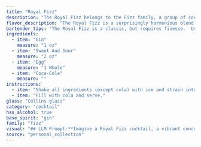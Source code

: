 ```yaml
---
title: "Royal Fizz"
description: "The Royal Fizz belongs to the Fizz family, a group of cocktails characterized by their effervescence and use of a spirit, citrus, and a fizz element.  This particular variation likely originated in the early 20th century, combining the popular gin fizz with the novelty of Coca-Cola, a rising beverage at the time. "
flavor_description: "The Royal Fizz is a surprisingly harmonious blend of sweet and tart. The gin's botanicals shine through, softened by the sweet and sour mix. The egg adds a creamy richness, rounding out the flavors. Coca-Cola provides a touch of fizz and a hint of caramel, balancing the overall sweetness. It's a refreshing, slightly decadent cocktail that's perfect for any occasion. "
bartender_tips: "The Royal Fizz is a classic, but requires finesse.  Use a good quality gin, and ensure the sweet and sour is well balanced.  When adding the egg, shake vigorously with ice to emulsify it properly.  Top with Coca-Cola, but don't overpour!  This drink is best enjoyed fresh, so don't make it too far ahead of time. "
ingredients:
  - item: "Gin"
    measure: "1 oz"
  - item: "Sweet And Sour"
    measure: "2 oz"
  - item: "Egg"
    measure: "1 Whole"
  - item: "Coca-Cola"
    measure: ""
instructions:
  - item: "Shake all ingredients (except cola) with ice and strain into a chilled collins glass."
  - item: "Fill with cola and serve."
glass: "Collins glass"
category: "cocktail"
has_alcohol: true
base_spirit: "gin"
family: "fizz"
visual: "## LLM Prompt:**Imagine a Royal Fizz cocktail, a vibrant concoction made with gin, sweet and sour mix, egg white, and Coca-Cola. Describe its appearance in detail, paying attention to:*** **Color:**  Is it a bright, bubbly orange? A hazy, creamy beige? Does the Coca-Cola create a dark, almost black layer at the bottom?* **Texture:** Is it a smooth, silky foam? Does the egg white create a fluffy, airy head? Are there any visible bubbles from the Coca-Cola? * **Clarity:** Is it crystal clear or does it have a slightly cloudy appearance? * **Garnish:**  Is it adorned with a citrus twist, a cherry, or a sprig of mint? What color and shape does the garnish have?**Write your description in a way that evokes the sense of a delicious, refreshing drink. Consider using sensory language and metaphors to bring the cocktail to life.** "
source: "personal_collection"
---
```


